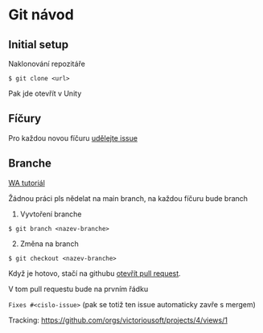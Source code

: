 # Git návod


## Initial setup

Naklonování repozitáře
```
$ git clone <url>
```

Pak jde otevřít v Unity

## Fíčury
Pro každou novou fíčuru [udělejte issue](https://github.com/victoriousoft/tower-defense/issues/new)

## Branche
[WA tutoriál](https://kf-ga.github.io/0_introduction/04_git.html#vytvareni-vetvi-v-git)

Žádnou práci pls nědelat na main branch, na každou fíčuru bude branch
1) Vyvtoření branche
```
$ git branch <nazev-branche>
```

2) Změna na branch
```
$ git checkout <nazev-branche>
```

Když je hotovo, stačí na githubu [otevřít pull request](https://github.com/victoriousoft/tower-defense/compare).

V tom pull requestu bude na prvním řádku

`Fixes #<cislo-issue>` (pak se totiž ten issue automaticky zavře s mergem)

Tracking: https://github.com/orgs/victoriousoft/projects/4/views/1
